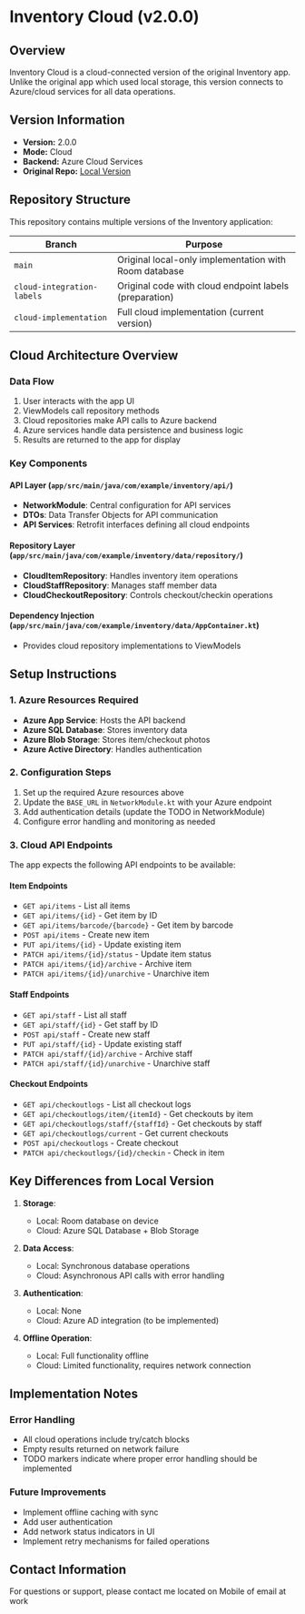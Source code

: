 # Inventory Cloud (v2.0.0)

## Overview
Inventory Cloud is a cloud-connected version of the original Inventory app. Unlike the original app which used local storage, this version connects to Azure/cloud services for all data operations.

## Version Information
- **Version:** 2.0.0
- **Mode:** Cloud
- **Backend:** Azure Cloud Services
- **Original Repo:** [Local Version](https://github.com/benonboldstreet/Inventoryapp/tree/main)

## Repository Structure
This repository contains multiple versions of the Inventory application:

| Branch | Purpose |
|--------|---------|
| `main` | Original local-only implementation with Room database |
| `cloud-integration-labels` | Original code with cloud endpoint labels (preparation) |
| `cloud-implementation` | Full cloud implementation (current version) |

## Cloud Architecture Overview

### Data Flow
1. User interacts with the app UI
2. ViewModels call repository methods
3. Cloud repositories make API calls to Azure backend
4. Azure services handle data persistence and business logic
5. Results are returned to the app for display

### Key Components

#### API Layer (`app/src/main/java/com/example/inventory/api/`)
- **NetworkModule**: Central configuration for API services
- **DTOs**: Data Transfer Objects for API communication
- **API Services**: Retrofit interfaces defining all cloud endpoints

#### Repository Layer (`app/src/main/java/com/example/inventory/data/repository/`)
- **CloudItemRepository**: Handles inventory item operations
- **CloudStaffRepository**: Manages staff member data
- **CloudCheckoutRepository**: Controls checkout/checkin operations

#### Dependency Injection (`app/src/main/java/com/example/inventory/data/AppContainer.kt`)
- Provides cloud repository implementations to ViewModels

## Setup Instructions

### 1. Azure Resources Required
- **Azure App Service**: Hosts the API backend
- **Azure SQL Database**: Stores inventory data
- **Azure Blob Storage**: Stores item/checkout photos
- **Azure Active Directory**: Handles authentication

### 2. Configuration Steps
1. Set up the required Azure resources above
2. Update the `BASE_URL` in `NetworkModule.kt` with your Azure endpoint
3. Add authentication details (update the TODO in NetworkModule)
4. Configure error handling and monitoring as needed

### 3. Cloud API Endpoints
The app expects the following API endpoints to be available:

#### Item Endpoints
- `GET api/items` - List all items
- `GET api/items/{id}` - Get item by ID
- `GET api/items/barcode/{barcode}` - Get item by barcode
- `POST api/items` - Create new item
- `PUT api/items/{id}` - Update existing item
- `PATCH api/items/{id}/status` - Update item status
- `PATCH api/items/{id}/archive` - Archive item
- `PATCH api/items/{id}/unarchive` - Unarchive item

#### Staff Endpoints
- `GET api/staff` - List all staff
- `GET api/staff/{id}` - Get staff by ID
- `POST api/staff` - Create new staff
- `PUT api/staff/{id}` - Update existing staff
- `PATCH api/staff/{id}/archive` - Archive staff
- `PATCH api/staff/{id}/unarchive` - Unarchive staff

#### Checkout Endpoints
- `GET api/checkoutlogs` - List all checkout logs
- `GET api/checkoutlogs/item/{itemId}` - Get checkouts by item
- `GET api/checkoutlogs/staff/{staffId}` - Get checkouts by staff
- `GET api/checkoutlogs/current` - Get current checkouts
- `POST api/checkoutlogs` - Create checkout
- `PATCH api/checkoutlogs/{id}/checkin` - Check in item

## Key Differences from Local Version

1. **Storage**:
   - Local: Room database on device
   - Cloud: Azure SQL Database + Blob Storage

2. **Data Access**:
   - Local: Synchronous database operations
   - Cloud: Asynchronous API calls with error handling

3. **Authentication**:
   - Local: None
   - Cloud: Azure AD integration (to be implemented)

4. **Offline Operation**:
   - Local: Full functionality offline
   - Cloud: Limited functionality, requires network connection

## Implementation Notes

### Error Handling
- All cloud operations include try/catch blocks
- Empty results returned on network failure
- TODO markers indicate where proper error handling should be implemented

### Future Improvements
- Implement offline caching with sync
- Add user authentication
- Add network status indicators in UI
- Implement retry mechanisms for failed operations

## Contact Information
For questions or support, please contact me located on Mobile of email at work  